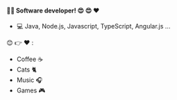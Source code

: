 ####  :man_technologist: Software developer! :heart_eyes: :heart_eyes: :heart:

- :computer: Java, Node.js, Javascript, TypeScript, Angular.js ...

:blush: :point_right: :heart: :
   - Coffee :coffee:
   - Cats :cat2:
   - Music :headphones:
   - Games :video_game:


<!--
**StewenAscari/StewenAscari** is a ✨ _special_ ✨ repository because its `README.md` (this file) appears on your GitHub profile.

Here are some ideas to get you started:
#### I'm :heart::     :computer: :tea: :headphones: :video_game: :pizza: :cat2:
- 🔭 I’m currently working on ...
- 🌱 I’m currently learning ...
- 👯 I’m looking to collaborate on ...
- 🤔 I’m looking for help with ...
- 💬 Ask me about ...
- 📫 How to reach me: ...
- 😄 Pronouns: ...
- ⚡ Fun fact: ...


[![Anurag's GitHub stats](https://github-readme-stats.vercel.app/api?StewenAscari=anuraghazra)](https://github.com/anuraghazra/github-readme-stats)


